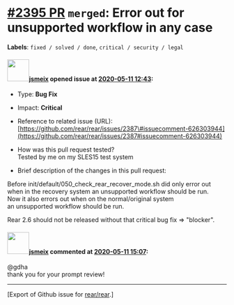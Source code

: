 [\#2395 PR](https://github.com/rear/rear/pull/2395) `merged`: Error out for unsupported workflow in any case
============================================================================================================

**Labels**: `fixed / solved / done`, `critical / security / legal`

#### <img src="https://avatars.githubusercontent.com/u/1788608?u=925fc54e2ce01551392622446ece427f51e2f0ce&v=4" width="50">[jsmeix](https://github.com/jsmeix) opened issue at [2020-05-11 12:43](https://github.com/rear/rear/pull/2395):

-   Type: **Bug Fix**

-   Impact: **Critical**

-   Reference to related issue (URL):  
    [https://github.com/rear/rear/issues/2387\#issuecomment-626303944](https://github.com/rear/rear/issues/2387#issuecomment-626303944)

-   How was this pull request tested?  
    Tested by me on my SLES15 test system

-   Brief description of the changes in this pull request:

Before init/default/050\_check\_rear\_recover\_mode.sh did only error
out  
when in the recovery system an unsupported workflow should be run.  
Now it also errors out when on the normal/original system  
an unsupported workflow should be run.

Rear 2.6 should not be released without that critical bug fix =&gt;
"blocker".

#### <img src="https://avatars.githubusercontent.com/u/1788608?u=925fc54e2ce01551392622446ece427f51e2f0ce&v=4" width="50">[jsmeix](https://github.com/jsmeix) commented at [2020-05-11 15:07](https://github.com/rear/rear/pull/2395#issuecomment-626762821):

@gdha  
thank you for your prompt review!

------------------------------------------------------------------------

\[Export of Github issue for
[rear/rear](https://github.com/rear/rear).\]
